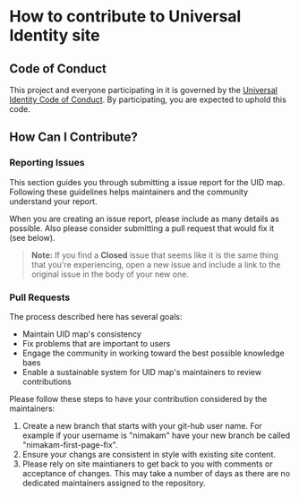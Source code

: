 # How to contribute to Universal Identity site

## Code of Conduct

This project and everyone participating in it is governed by the [Universal Identity Code of Conduct](CODE_OF_CONDUCT.md). By participating, you are expected to uphold this code.

## How Can I Contribute?

### Reporting Issues

This section guides you through submitting a issue report for the UID map. Following these guidelines helps maintainers and the community understand your report.

When you are creating an issue report, please include as many details as possible. Also please consider submitting a pull request that would fix it (see below).

> **Note:** If you find a **Closed** issue that seems like it is the same thing that you're experiencing, open a new issue and include a link to the original issue in the body of your new one.

### Pull Requests

The process described here has several goals:

- Maintain UID map's consistency
- Fix problems that are important to users
- Engage the community in working toward the best possible knowledge baes
- Enable a sustainable system for UID map's maintainers to review contributions

Please follow these steps to have your contribution considered by the maintainers:

1. Create a new branch that starts with your git-hub user name. For example if your username is "nimakam" have your new branch be called "nimakam-first-page-fix".
2. Ensure your changs are consistent in style with existing site content.
3. Please rely on site maintianers to get back to you with comments or acceptance of changes. This may take a number of days as there are no dedicated maintainers assigned to the repository.
